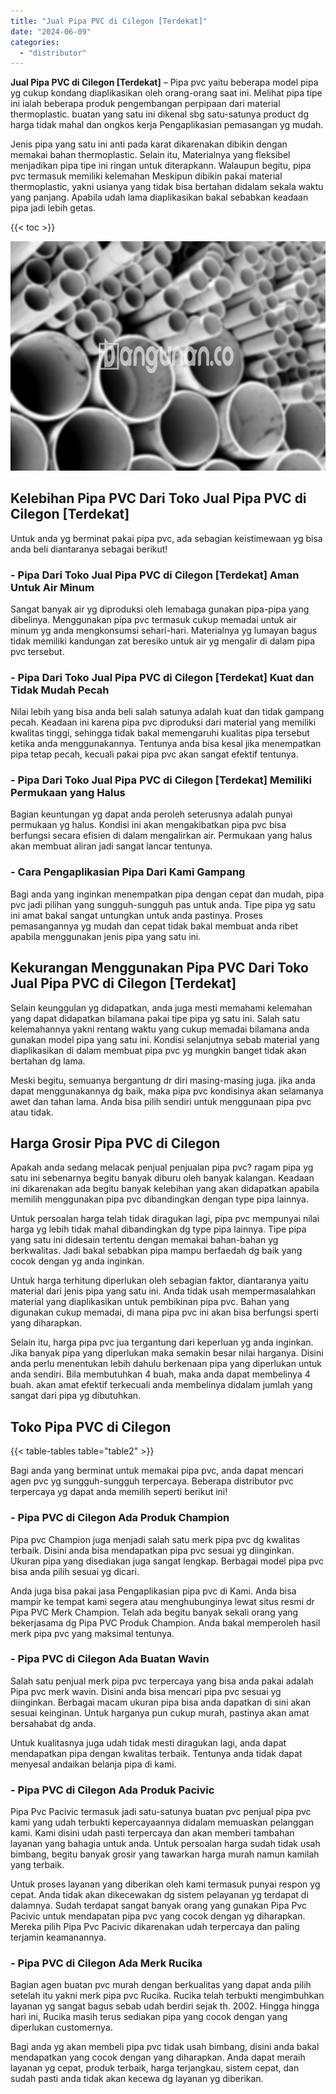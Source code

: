 ```yaml
---
title: "Jual Pipa PVC di Cilegon [Terdekat]"
date: "2024-06-09"
categories: 
  - "distributor"
---
```


**Jual Pipa PVC di Cilegon \[Terdekat\]** – Pipa pvc yaitu beberapa model pipa yg cukup kondang diaplikasikan oleh orang-orang saat ini. Melihat pipa tipe ini ialah beberapa produk pengembangan perpipaan dari material thermoplastic. buatan yang satu ini dikenal sbg satu-satunya product dg harga tidak mahal dan ongkos kerja Pengaplikasian pemasangan yg mudah.

Jenis pipa yang satu ini anti pada karat dikarenakan dibikin dengan memakai bahan thermoplastic. Selain itu, Materialnya yang fleksibel menjadikan pipa tipe ini ringan untuk diterapkann. Walaupun begitu, pipa pvc termasuk memiliki kelemahan Meskipun dibikin pakai material thermoplastic, yakni usianya yang tidak bisa bertahan didalam sekala waktu yang panjang. Apabila udah lama diaplikasikan bakal sebabkan keadaan pipa jadi lebih getas.

{{< toc >}}

![Jual Pipa PVC di Cilegon [Terdekat]](/images/jaul-pipa-pvc-58.png)

## Kelebihan Pipa PVC Dari Toko Jual Pipa PVC di Cilegon \[Terdekat\]

Untuk anda yg berminat pakai pipa pvc, ada sebagian keistimewaan yg bisa anda beli diantaranya sebagai berikut!

### \- Pipa Dari Toko Jual Pipa PVC di Cilegon \[Terdekat\] Aman Untuk Air Minum

Sangat banyak air yg diproduksi oleh lemabaga gunakan pipa-pipa yang dibelinya. Menggunakan pipa pvc termasuk cukup memadai untuk air minum yg anda mengkonsumsi sehari-hari. Materialnya yg lumayan bagus tidak memiliki kandungan zat beresiko untuk air yg mengalir di dalam pipa pvc tersebut.

### \- Pipa Dari Toko Jual Pipa PVC di Cilegon \[Terdekat\] Kuat dan Tidak Mudah Pecah

Nilai lebih yang bisa anda beli salah satunya adalah kuat dan tidak gampang pecah. Keadaan ini karena pipa pvc diproduksi dari material yang memiliki kwalitas tinggi, sehingga tidak bakal memengaruhi kualitas pipa tersebut ketika anda menggunakannya. Tentunya anda bisa kesal jika menempatkan pipa tetap pecah, kecuali pakai pipa pvc akan sangat efektif tentunya.

### \- Pipa Dari Toko Jual Pipa PVC di Cilegon \[Terdekat\] Memiliki Permukaan yang Halus

Bagian keuntungan yg dapat anda peroleh seterusnya adalah punyai permukaan yg halus. Kondisi ini akan mengakibatkan pipa pvc bisa berfungsi secara efisien di dalam mengalirkan air. Permukaan yang halus akan membuat aliran jadi sangat lancar tentunya.

### \- Cara Pengaplikasian Pipa Dari Kami Gampang

Bagi anda yang inginkan menempatkan pipa dengan cepat dan mudah, pipa pvc jadi pilihan yang sungguh-sungguh pas untuk anda. Tipe pipa yg satu ini amat bakal sangat untungkan untuk anda pastinya. Proses pemasangannya yg mudah dan cepat tidak bakal membuat anda ribet apabila menggunakan jenis pipa yang satu ini.

## Kekurangan Menggunakan Pipa PVC Dari Toko Jual Pipa PVC di Cilegon \[Terdekat\]

Selain keunggulan yg didapatkan, anda juga mesti memahami kelemahan yang dapat didapatkan bilamana pakai tipe pipa yg satu ini. Salah satu kelemahannya yakni rentang waktu yang cukup memadai bilamana anda gunakan model pipa yang satu ini. Kondisi selanjutnya sebab material yang diaplikasikan di dalam membuat pipa pvc yg mungkin banget tidak akan bertahan dg lama.

Meski begitu, semuanya bergantung dr diri masing-masing juga. jika anda dapat menggunakannya dg baik, maka pipa pvc kondisinya akan selamanya awet dan tahan lama. Anda bisa pilih sendiri untuk menggunaan pipa pvc atau tidak.

## Harga Grosir Pipa PVC di Cilegon

Apakah anda sedang melacak penjual penjualan pipa pvc? ragam pipa yg satu ini sebenarnya begitu banyak diburu oleh banyak kalangan. Keadaan ini dikarenakan ada begitu banyak kelebihan yang akan didapatkan apabila memilih menggunakan pipa pvc dibandingkan dengan type pipa lainnya.

Untuk persoalan harga telah tidak diragukan lagi, pipa pvc mempunyai nilai harga yg lebih tidak mahal dibandingkan dg type pipa lainnya. Tipe pipa yang satu ini didesain tertentu dengan memakai bahan-bahan yg berkwalitas. Jadi bakal sebabkan pipa mampu berfaedah dg baik yang cocok dengan yg anda inginkan.

Untuk harga terhitung diperlukan oleh sebagian faktor, diantaranya yaitu material dari jenis pipa yang satu ini. Anda tidak usah mempermasalahkan material yang diaplikasikan untuk pembikinan pipa pvc. Bahan yang digunakan cukup memadai, di mana pipa pvc ini akan bisa berfungsi sperti yang diharapkan.

Selain itu, harga pipa pvc jua tergantung dari keperluan yg anda inginkan. Jika banyak pipa yang diperlukan maka semakin besar nilai harganya. Disini anda perlu menentukan lebih dahulu berkenaan pipa yang diperlukan untuk anda sendiri. Bila membutuhkan 4 buah, maka anda dapat membelinya 4 buah. akan amat efektif terkecuali anda membelinya didalam jumlah yang sangat dari pipa yg dibutuhkan.

## Toko Pipa PVC di Cilegon

{{< table-tables table="table2" >}}

Bagi anda yang berminat untuk memakai pipa pvc, anda dapat mencari agen pvc yg sungguh-sungguh terpercaya. Beberapa distributor pvc terpercaya yg dapat anda memilih seperti berikut ini!

### \- Pipa PVC di Cilegon Ada Produk Champion

Pipa pvc Champion juga menjadi salah satu merk pipa pvc dg kwalitas terbaik. Disini anda bisa mendapatkan pipa pvc sesuai yg diinginkan. Ukuran pipa yang disediakan juga sangat lengkap. Berbagai model pipa pvc bisa anda pilih sesuai yg dicari.

Anda juga bisa pakai jasa Pengaplikasian pipa pvc di Kami. Anda bisa mampir ke tempat kami segera atau menghubunginya lewat situs resmi dr Pipa PVC Merk Champion. Telah ada begitu banyak sekali orang yang bekerjasama dg Pipa PVC Produk Champion. Anda bakal memperoleh hasil merk pipa pvc yang maksimal tentunya.

### \- Pipa PVC di Cilegon Ada Buatan Wavin

Salah satu penjual merk pipa pvc terpercaya yang bisa anda pakai adalah Pipa pvc merk wavin. Disini anda bisa mencari pipa pvc sesuai yg diinginkan. Berbagai macam ukuran pipa bisa anda dapatkan di sini akan sesuai keinginan. Untuk harganya pun cukup murah, pastinya akan amat bersahabat dg anda.

Untuk kualitasnya juga udah tidak mesti diragukan lagi, anda dapat mendapatkan pipa dengan kwalitas terbaik. Tentunya anda tidak dapat menyesal andaikan belanja pipa di kami.

### \- Pipa PVC di Cilegon Ada Produk Pacivic

Pipa Pvc Pacivic termasuk jadi satu-satunya buatan pvc penjual pipa pvc kami yang udah terbukti kepercayaannya didalam memuaskan pelanggan kami. Kami disini udah pasti terpercaya dan akan memberi tambahan layanan yang bahagia untuk anda. Untuk persoalan harga sudah tidak usah bimbang, begitu banyak grosir yang tawarkan harga murah namun kamilah yang terbaik.

Untuk proses layanan yang diberikan oleh kami termasuk punyai respon yg cepat. Anda tidak akan dikecewakan dg sistem pelayanan yg terdapat di dalamnya. Sudah terdapat sangat banyak orang yang gunakan Pipa Pvc Pacivic untuk mendapatan pipa pvc yang cocok dengan yg diharapkan. Mereka pilih Pipa Pvc Pacivic dikarenakan udah terpercaya dan paling terjamin keamanannya.

### \- Pipa PVC di Cilegon Ada Merk Rucika

Bagian agen buatan pvc murah dengan berkualitas yang dapat anda pilih setelah itu yakni merk pipa pvc Rucika. Rucika telah terbukti mengimbuhkan layanan yg sangat bagus sebab udah berdiri sejak th. 2002. Hingga hingga hari ini, Rucika masih terus sediakan pipa yang cocok dengan yang diperlukan customernya.

Bagi anda yg akan membeli pipa pvc tidak usah bimbang, disini anda bakal mendapatkan yang cocok dengan yang diharapkan. Anda dapat meraih layanan yg cepat, produk terbaik, harga terjangkau, sistem cepat, dan sudah pasti anda tidak akan kecewa dg layanan yg diberikan.
